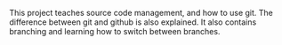 This project teaches source code management, and how to use git. The difference between git and github is also explained. It also contains branching and learning how to switch between branches. 
